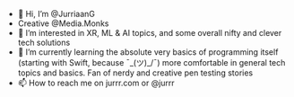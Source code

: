 - 👋 Hi, I’m @JurriaanG
- Creative @Media.Monks
- 👀 I’m interested in XR, ML & AI topics, and some overall nifty and clever tech solutions 
- 🌱 I’m currently learning the absolute very basics of programming itself (starting with Swift, because ¯\_(ツ)_/¯)
more comfortable in general tech topics and basics. Fan of nerdy and creative pen testing stories 
- 📫 How to reach me on jurrr.com or @jurrr
